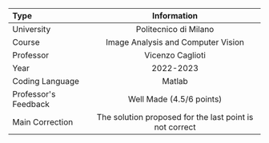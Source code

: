 | Type | Information |
|:-----------------------|:------------------------------------:|
| University | Politecnico di Milano |
| Course | Image Analysis and Computer Vision |
| Professor | Vicenzo Caglioti |
| Year | 2022-2023 |
| Coding Language | Matlab |
| Professor's Feedback | Well Made (4.5/6 points) |
| Main Correction | The solution proposed for the last point is not correct |
